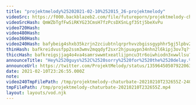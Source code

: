 ```yaml
---
title: "projektmelody%25202021-02-10%252015_26-projektmelody"
videoSrc: https://f000.backblazeb2.com/file/futureporn/projektmelody-chaturbate-2021-02-10.mp4
videoSrcHash: QmWZbTgfFwSiRKYG23CmsH7fzPcsDXSnLgf3Stj5beXvPu
video720Hash: 
video480Hash: 
video360Hash: 
video240Hash: bafybeig4shxb35kzrjn2zciubtnlqrprhvvzbgissgyphhr5gj5lpbv24m?filename=projektmelody-chaturbate-20210210T232655Z-240p.mp4
thinHash: bafkreidvusfpp2ssm3wmv2mqqdyf2sxr2hjpuaypn34nhn2l6kipj3ov7q?filename=20210210T232655Z_thin.jpg
thiccHash: bafkreigsjjag4o4va4samrswwmtxeatlijpncu3tr6oiwhiodn3xwwllsu?filename=20210210T232655Z_thicc.jpg
announceTitle: "Hey%2520guys%252C%2520sorry%2520for%2520the%2520delay.%2520Having%2520lovense%2520issues%252C%2520but%2520I%2527m%2520still%2520here%2520to%2520play.%2520Also%2520vote%2520for%2520me%2520you%2520butts"
announceUrl: https://twitter.com/ProjektMelody/status/1359645050792206337
date: 2021-02-10T23:26:55.000Z
note: 
video240TmpFilePath: /tmp/projektmelody-chaturbate-20210210T232655Z-240p.mp4
tmpFilePath: /tmp/projektmelody-chaturbate-20210210T232655Z.mp4
layout: layouts/vod.njk
---
```


